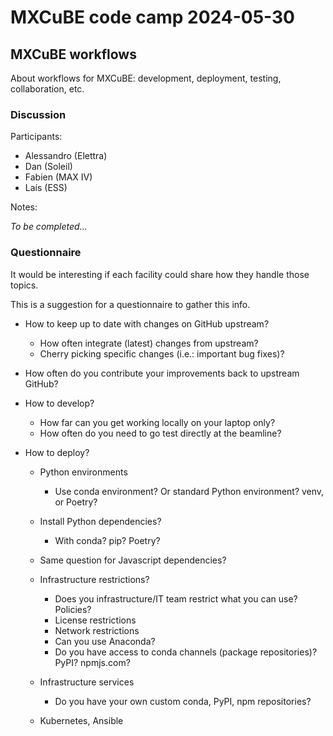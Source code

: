 # MXCuBE code camp 2024-05-30

## MXCuBE workflows

About workflows for MXCuBE: development, deployment, testing, collaboration, etc.


### Discussion

Participants:

* Alessandro (Elettra)
* Dan (Soleil)
* Fabien (MAX IV)
* Laís (ESS)

Notes:

_To be completed..._


### Questionnaire

It would be interesting if each facility could share how they handle those topics.

This is a suggestion for a questionnaire to gather this info.

* How to keep up to date with changes on GitHub upstream?
  * How often integrate (latest) changes from upstream?
  * Cherry picking specific changes (i.e.: important bug fixes)?

* How often do you contribute your improvements back to upstream GitHub?

* How to develop?

  * How far can you get working locally on your laptop only?
  * How often do you need to go test directly at the beamline?

* How to deploy?

  * Python environments
    * Use conda environment? Or standard Python environment? venv, or Poetry?

  * Install Python dependencies?
    * With conda? pip? Poetry?

  * Same question for Javascript dependencies?

  * Infrastructure restrictions?
    * Does you infrastructure/IT team restrict what you can use? Policies?
    * License restrictions
    * Network restrictions
    * Can you use Anaconda?
    * Do you have access to conda channels (package repositories)? PyPI? npmjs.com?

  * Infrastructure services
    * Do you have your own custom conda, PyPI, npm repositories?

  * Kubernetes, Ansible
